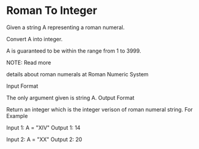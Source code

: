 # Roman To Integer

Given a string A representing a roman numeral.

Convert A into integer.

A is guaranteed to be within the range from 1 to 3999.

NOTE: Read more 

details about roman numerals at Roman Numeric System




Input Format

The only argument given is string A.
Output Format

Return an integer which is the integer verison of roman numeral string.
For Example

Input 1:
    A = "XIV"
Output 1:
    14

Input 2:
    A = "XX"
Output 2:
    20